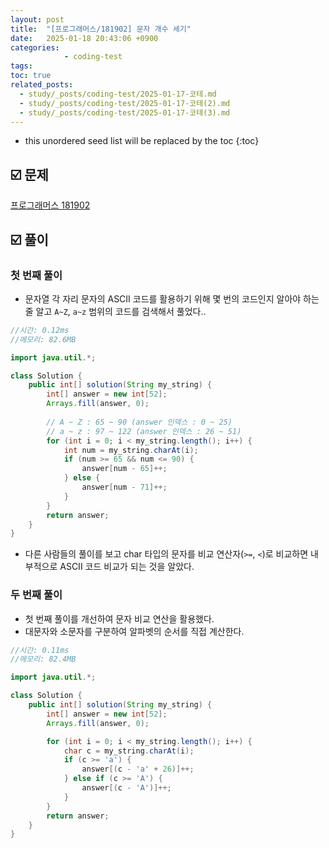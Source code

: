 ```yaml
---
layout: post
title:  "[프로그래머스/181902] 문자 개수 세기"
date:   2025-01-18 20:43:06 +0900
categories: 
            - coding-test
tags:        
toc: true
related_posts:
  - study/_posts/coding-test/2025-01-17-코테.md
  - study/_posts/coding-test/2025-01-17-코테(2).md
  - study/_posts/coding-test/2025-01-17-코테(3).md
---
```

* this unordered seed list will be replaced by the toc
{:toc}

## ☑️ 문제

[프로그래머스 181902](https://school.programmers.co.kr/learn/courses/30/lessons/181902)

## ☑️ 풀이

### 첫 번째 풀이

- 문자열 각 자리 문자의 ASCII 코드를 활용하기 위해 몇 번의 코드인지 알아야 하는 줄 알고 `A~Z`, `a~z` 범위의 코드를 검색해서 풀었다..

```java
//시간: 0.12ms
//메모리: 82.6MB

import java.util.*;

class Solution {
    public int[] solution(String my_string) {
        int[] answer = new int[52];
        Arrays.fill(answer, 0);
        
        // A ~ Z : 65 ~ 90 (answer 인덱스 : 0 ~ 25)
        // a ~ z : 97 ~ 122 (answer 인덱스 : 26 ~ 51)
        for (int i = 0; i < my_string.length(); i++) {
            int num = my_string.charAt(i);
            if (num >= 65 && num <= 90) {
                answer[num - 65]++;
            } else {
                answer[num - 71]++;
            }
        }
        return answer;
    }
}
```

- 다른 사람들의 풀이를 보고 char 타입의 문자를 비교 연산자(`>=`, `<`)로 비교하면 내부적으로 ASCII 코드 비교가 되는 것을 알았다.

### 두 번째 풀이

- 첫 번째 풀이를 개선하여 문자 비교 연산을 활용했다.
- 대문자와 소문자를 구분하여 알파벳의 순서를 직접 계산한다.

```java
//시간: 0.11ms
//메모리: 82.4MB

import java.util.*;

class Solution {
    public int[] solution(String my_string) {
        int[] answer = new int[52];
        Arrays.fill(answer, 0);

        for (int i = 0; i < my_string.length(); i++) {
            char c = my_string.charAt(i);
            if (c >= 'a') {
                answer[(c - 'a' + 26)]++;
            } else if (c >= 'A') {
                answer[(c - 'A')]++;
            }
        }
        return answer;
    }
}
```